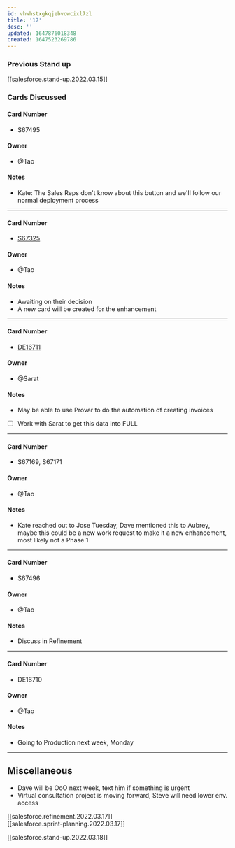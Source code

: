 ```yaml
---
id: vhwhstxgkqjebvowcixl7zl
title: '17'
desc: ''
updated: 1647876018348
created: 1647523269786
---
```


### Previous Stand up
[[salesforce.stand-up.2022.03.15]]

### Cards Discussed
#### Card Number
- S67495 
#### Owner
- @Tao 
#### Notes
- Kate: The Sales Reps don't know about this button and we'll follow our normal deployment process 
---
#### Card Number
- [S67325](https://rally1.rallydev.com/#/117070905740d/teamboard?view=3f2cc321-e7f8-4e13-aac7-7461bf66a431&detail=/userstory/624256499307)
#### Owner
- @Tao
#### Notes
- Awaiting on their decision
- A new card will be created for the enhancement
---
#### Card Number
- [DE16711](https://rally1.rallydev.com/#/117070905740d/teamboard?view=3f2cc321-e7f8-4e13-aac7-7461bf66a431&detail=/defect/627277591765)
#### Owner
- @Sarat
#### Notes
- May be able to use Provar to do the automation of creating invoices
- [ ] Work with Sarat to get this data into FULL
---
#### Card Number
- S67169, S67171
#### Owner
- @Tao 
#### Notes
- Kate reached out to Jose Tuesday, Dave mentioned this to Aubrey, maybe this could be a new work request to make it a new enhancement, most likely not a Phase 1 
---
#### Card Number
- S67496
#### Owner
- @Tao
#### Notes
- Discuss in Refinement
---
#### Card Number
- DE16710
#### Owner
- @Tao
#### Notes
- Going to Production next week, Monday
---
## Miscellaneous
- Dave will be OoO next week, text him if something is urgent 
- Virtual consultation project is moving forward, Steve will need lower env. access

[[salesforce.refinement.2022.03.17]]  
[[salesforce.sprint-planning.2022.03.17]]

[[salesforce.stand-up.2022.03.18]]
